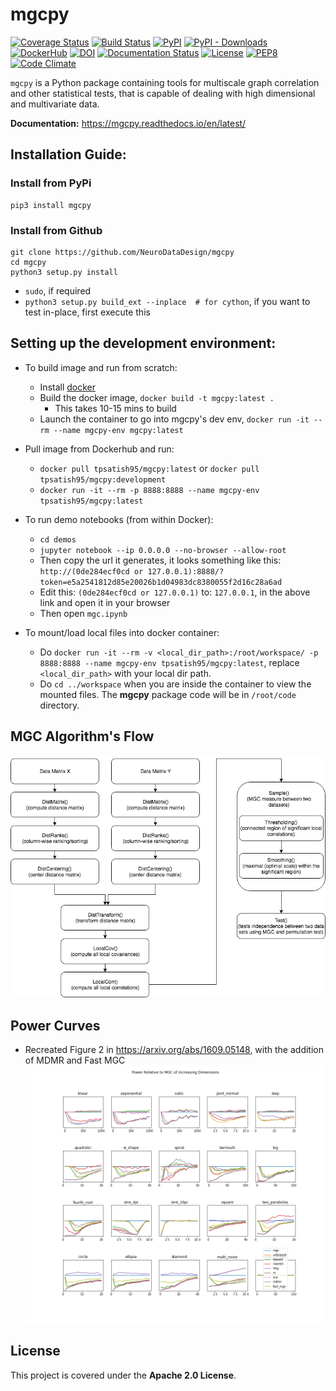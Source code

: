# mgcpy

[![Coverage Status](https://coveralls.io/repos/github/NeuroDataDesign/mgcpy/badge.svg?branch=master)](https://coveralls.io/github/NeuroDataDesign/mgcpy?branch=master)
[![Build Status](https://travis-ci.com/NeuroDataDesign/mgcpy.svg?branch=master)](https://travis-ci.com/NeuroDataDesign/mgcpy)
[![PyPI](https://img.shields.io/pypi/v/mgcpy.svg)](https://pypi.org/project/mgcpy/)
[![PyPI - Downloads](https://img.shields.io/pypi/dm/mgcpy.svg)](https://pypi.org/project/mgcpy/)
[![DockerHub](https://img.shields.io/docker/automated/tpsatish95/mgcpy.svg)](https://hub.docker.com/r/tpsatish95/mgcpy/)
[![DOI](https://zenodo.org/badge/147731955.svg)](https://zenodo.org/badge/latestdoi/147731955)
[![Documentation Status](https://readthedocs.org/projects/mgcpy/badge/?version=latest)](https://mgcpy.readthedocs.io/en/latest/?badge=latest)
[![License](https://img.shields.io/badge/License-Apache%202.0-blue.svg)](https://opensource.org/licenses/Apache-2.0)
[![PEP8](https://img.shields.io/badge/code%20style-pep8-orange.svg)](https://www.python.org/dev/peps/pep-0008/)
[![Code Climate](https://api.codeclimate.com/v1/badges/979888a65926b3f27971/maintainability)](https://codeclimate.com/github/NeuroDataDesign/mgcpy/maintainability)

`mgcpy` is a Python package containing tools for multiscale graph correlation and other statistical tests, that is capable of dealing with high dimensional and multivariate data.

**Documentation:** https://mgcpy.readthedocs.io/en/latest/

## Installation Guide:

### Install from PyPi
```
pip3 install mgcpy
```

### Install from Github
```
git clone https://github.com/NeuroDataDesign/mgcpy
cd mgcpy
python3 setup.py install
```
- `sudo`, if required
- `python3 setup.py build_ext --inplace  # for cython`, if you want to test in-place, first execute this

## Setting up the development environment:
- To build image and run from scratch:
  - Install [docker](https://docs.docker.com/install/)
  - Build the docker image, `docker build -t mgcpy:latest .`
    - This takes 10-15 mins to build
  - Launch the container to go into mgcpy's dev env, `docker run -it --rm --name mgcpy-env mgcpy:latest`
- Pull image from Dockerhub and run:
  - `docker pull tpsatish95/mgcpy:latest` or `docker pull tpsatish95/mgcpy:development`
  - `docker run -it --rm -p 8888:8888 --name mgcpy-env tpsatish95/mgcpy:latest`


- To run demo notebooks (from within Docker):
  - `cd demos`
  - `jupyter notebook --ip 0.0.0.0 --no-browser --allow-root`
  - Then copy the url it generates, it looks something like this: `http://(0de284ecf0cd or 127.0.0.1):8888/?token=e5a2541812d85e20026b1d04983dc8380055f2d16c28a6ad`
  - Edit this: `(0de284ecf0cd or 127.0.0.1)` to: `127.0.0.1`, in the above link and open it in your browser
  - Then open `mgc.ipynb`

- To mount/load local files into docker container:
  - Do `docker run -it --rm -v <local_dir_path>:/root/workspace/ -p 8888:8888 --name mgcpy-env tpsatish95/mgcpy:latest`, replace `<local_dir_path>` with your local dir path.
  - Do `cd ../workspace` when you are inside the container to view the mounted files. The **mgcpy** package code will be in `/root/code` directory.


## MGC Algorithm's Flow
![MGCPY Flow](MGCPY.png)

## Power Curves
- Recreated Figure 2 in https://arxiv.org/abs/1609.05148, with the addition of MDMR and Fast MGC
![Power Curves](power_curves_dimensions.png)

## License

This project is covered under the **Apache 2.0 License**.

